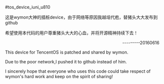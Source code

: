 #tos_device_iuni_u810

这是wymon大神的插桩device，由于网络等原因我越俎代庖，替猪头大大发布到github

希望使用本代码的用户尊重猪头大大的心血，并将开源精神持续下去！

<p align="right">---------20160616</p>

This device for TencentOS is patched and shared by wymon.

Due to the poor network,I pushed it to github instead of him.

I sincerely hope that everyone who uses this code could take respect of wymon's hard work and keep on the spirit of sharing!
